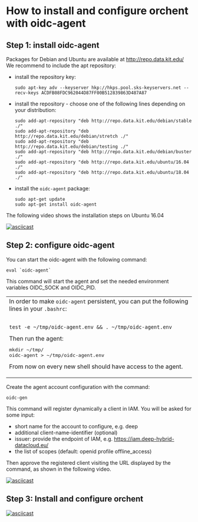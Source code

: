 # How to install and configure orchent with oidc-agent

## Step 1: install oidc-agent

Packages for Debian and Ubuntu are available at http://repo.data.kit.edu/
We recommend to include the apt repository:

- install the repository key:
  ````
  sudo apt-key adv --keyserver hkp://hkps.pool.sks-keyservers.net --recv-keys ACDFB08FDC962044D87FF00B512839863D487A87
  ````
- install the repository - choose one of the following lines depending on your distribution:
     ````
     sudo add-apt-repository "deb http://repo.data.kit.edu/debian/stable ./"
     sudo add-apt-repository "deb http://repo.data.kit.edu/debian/stretch ./"
     sudo add-apt-repository "deb http://repo.data.kit.edu/debian/testing ./"
     sudo add-apt-repository "deb http://repo.data.kit.edu/debian/buster ./"
     sudo add-apt-repository "deb http://repo.data.kit.edu/ubuntu/16.04 ./"
     sudo add-apt-repository "deb http://repo.data.kit.edu/ubuntu/18.04 ./"
     ````
 - install the `oidc-agent` package:
     ````
     sudo apt-get update
     sudo apt-get install oidc-agent
     ````

The following video shows the installation steps on Ubuntu 16.04

[![asciicast](https://asciinema.org/a/j29geDDy5MkDBChRh90XMBrdd.svg)](https://asciinema.org/a/j29geDDy5MkDBChRh90XMBrdd)

## Step 2: configure oidc-agent

You can start the oidc-agent with the following command:
````
eval `oidc-agent`
````
This command will start the agent and set the needed environment variables OIDC_SOCK and OIDC_PID.

<table><tr><td>
In order to make <code>oidc-agent</code> persistent, you can put the following lines in your <code>.bashrc</code>:<p>
<pre><code>
test -e ~/tmp/oidc-agent.env && . ~/tmp/oidc-agent.env
</code></pre>
Then run the agent: 
<pre>mkdir ~/tmp/
oidc-agent > ~/tmp/oidc-agent.env</pre>
From now on every new shell should have access to the agent.
</p>
</td></tr></table>

Create the agent account configuration with the command:
````
oidc-gen
````
This command will register dynamically a client in IAM. You will be asked for some input: 

- short name for the account to configure, e.g. deep
- additional client-name-identifier (optional)
- issuer: provide the endpoint of IAM, e.g. https://iam.deep-hybrid-datacloud.eu/
- the list of scopes (default: openid profile offline_access)

Then approve the registered client visiting the URL displayed by the command, as shown in the following video.

[![asciicast](https://asciinema.org/a/A8lR6N4VrBN2hbsD2Lz2qH3gs.svg)](https://asciinema.org/a/A8lR6N4VrBN2hbsD2Lz2qH3gs)


## Step 3: Install and configure orchent


[![asciicast](https://asciinema.org/a/YlylPeub6UzgAwVlU8VH183T8.svg)](https://asciinema.org/a/YlylPeub6UzgAwVlU8VH183T8)

